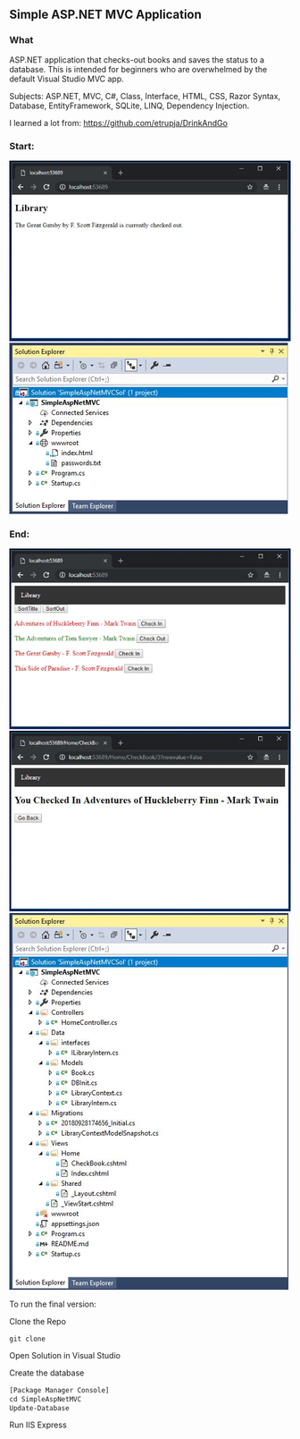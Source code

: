 ﻿## Simple ASP.NET MVC Application

### What
ASP.NET application that checks-out books and saves the status to a database. This is intended for beginners who are overwhelmed by the default Visual Studio MVC app.

Subjects: ASP.NET, MVC, C#, Class, Interface, HTML, CSS, Razor Syntax, Database, EntityFramework, SQLite, LINQ, Dependency Injection. 

I learned a lot from: https://github.com/etrupja/DrinkAndGo



### Start: 

![File ](file.JPG)
![File](file2.JPG)

### End:
![File ](file3.JPG)
![File](file4.JPG)
![File](file5.JPG)

To run the final version:

Clone the Repo
```
git clone
```

Open Solution in Visual Studio

Create the database
```
[Package Manager Console]
cd SimpleAspNetMVC
Update-Database
```

Run IIS Express
